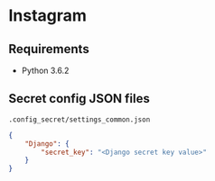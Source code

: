 # Instagram

## Requirements
* Python 3.6.2

## Secret config JSON files
`.config_secret/settings_common.json`

```json
{
    "Django": {
        "secret_key": "<Django secret key value>"
    }
}
```